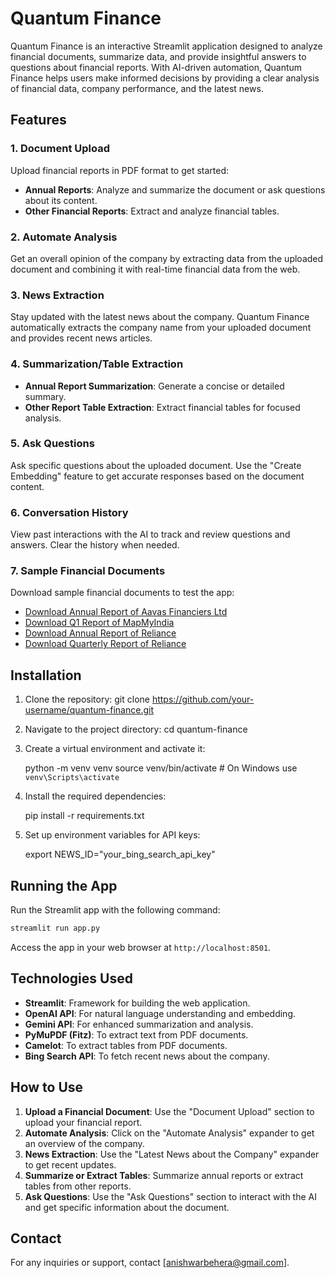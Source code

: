 # Quantum Finance

Quantum Finance is an interactive Streamlit application designed to analyze financial documents, summarize data, and provide insightful answers to questions about financial reports. With AI-driven automation, Quantum Finance helps users make informed decisions by providing a clear analysis of financial data, company performance, and the latest news.

## Features

### 1. Document Upload
Upload financial reports in PDF format to get started:
- **Annual Reports**: Analyze and summarize the document or ask questions about its content.
- **Other Financial Reports**: Extract and analyze financial tables.

### 2. Automate Analysis
Get an overall opinion of the company by extracting data from the uploaded document and combining it with real-time financial data from the web.

### 3. News Extraction
Stay updated with the latest news about the company. Quantum Finance automatically extracts the company name from your uploaded document and provides recent news articles.

### 4. Summarization/Table Extraction
- **Annual Report Summarization**: Generate a concise or detailed summary.
- **Other Report Table Extraction**: Extract financial tables for focused analysis.

### 5. Ask Questions
Ask specific questions about the uploaded document. Use the "Create Embedding" feature to get accurate responses based on the document content.

### 6. Conversation History
View past interactions with the AI to track and review questions and answers. Clear the history when needed.

### 7. Sample Financial Documents
Download sample financial documents to test the app:
- [Download Annual Report of Aavas Financiers Ltd](https://www.aavas.in/img/pdf/Annual_Report_for_the_Financial_Year_2023-24.pdf)
- [Download Q1 Report of MapMyIndia](https://cdn-public.mappls.com/about-mappls/assets/investor_doc/d-2024-25/BM_Outcome_08_Nov_2024.pdf)
- [Download Annual Report of Reliance](https://rilstaticasset.akamaized.net/sites/default/files/2024-08/RIL-Integrated-Annual-Report-2023-24.pdf)
- [Download Quarterly Report of Reliance](https://rilstaticasset.akamaized.net/sites/default/files/2024-10/14102024-Media-Release-RIL-Q2-FY2024-25-Financial-and-Operational-Performance.pdf)

## Installation
1. Clone the repository:
   git clone https://github.com/your-username/quantum-finance.git

2. Navigate to the project directory:
   cd quantum-finance

3. Create a virtual environment and activate it:
   
   python -m venv venv
   source venv/bin/activate # On Windows use `venv\Scripts\activate`
   
4. Install the required dependencies:
   
   pip install -r requirements.txt

5. Set up environment variables for API keys:
   
   export NEWS_ID="your_bing_search_api_key"

## Running the App
Run the Streamlit app with the following command:
```sh
streamlit run app.py
```
Access the app in your web browser at `http://localhost:8501`.

## Technologies Used
- **Streamlit**: Framework for building the web application.
- **OpenAI API**: For natural language understanding and embedding.
- **Gemini API**: For enhanced summarization and analysis.
- **PyMuPDF (Fitz)**: To extract text from PDF documents.
- **Camelot**: To extract tables from PDF documents.
- **Bing Search API**: To fetch recent news about the company.

## How to Use
1. **Upload a Financial Document**: Use the "Document Upload" section to upload your financial report.
2. **Automate Analysis**: Click on the "Automate Analysis" expander to get an overview of the company.
3. **News Extraction**: Use the "Latest News about the Company" expander to get recent updates.
4. **Summarize or Extract Tables**: Summarize annual reports or extract tables from other reports.
5. **Ask Questions**: Use the "Ask Questions" section to interact with the AI and get specific information about the document.

## Contact
For any inquiries or support, contact [anishwarbehera@gmail.com].

